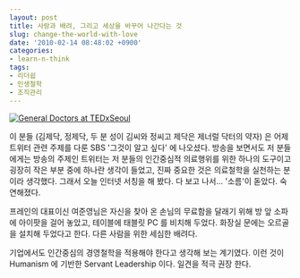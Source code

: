 ```yaml
---
layout: post
title: 사랑과 배려, 그리고 세상을 바꾸어 나간다는 것
slug: change-the-world-with-love
date: '2010-02-14 08:48:02 +0900'
categories:
- learn-n-think
tags:
- 리더쉽
- 인생철학
- 조직관리
---
```


[![General Doctors at TEDxSeoul](http://img.youtube.com/vi/un4qbATrmx8/0.jpg)](http://www.youtube.com/watch?v=un4qbATrmx8)

이 분들 (김제닥, 정제닥, 두 분 성이 김씨와 정씨고 제닥은 제너럴 닥터의 약자) 은 어제 트위터 관련 주제를 다룬 SBS '그것이 알고 싶다' 에 나오셨다. 방송을 보면서도 저 분들에게는 방송의 주제인 트위터는 저 분들의 인간중심적 의료행위를 위한 하나의 도구이고 굉장히 작은 부분 중에 하나란 생각이 들었고, 진짜 중요한 것은 의료철학을 실천하는 분이라 생각했다. 그래서 오늘 인터넷 서칭을 해 봤다. 다 보고 나서... '소름'이 돋았다. 숙연해졌다.

프레인의 대표이신 여준영님은 자신을 찾아 온 손님의 무료함을 달래기 위해 방 앞 소파에 아이팟을 걸어 놓았고, 테이블에 태블릿 PC 를 비치해 두었다. 화장실 문에는 오르골을 설치해 두었다고 한다. 다른 사람을 위한 세심한 배려다. 

기업에서도 인간중심의 경영철학을 적용해야 한다고 생각해 보는 계기였다. 이런 것이 Humanism 에 기반한 Servant Leadership 이다. 일견을 적극 권장 한다.

